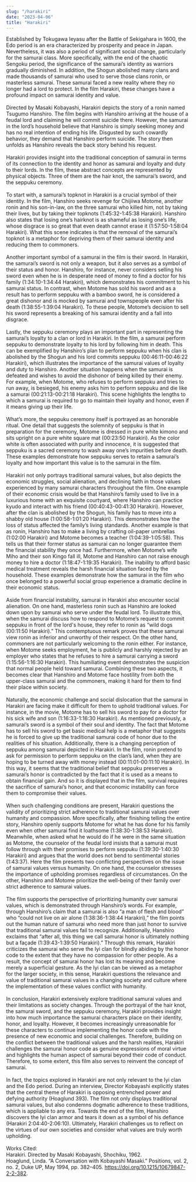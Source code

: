 ```yaml
---
slug: "/harakiri"
date: "2023-04-06"
title: "Harakiri"
---
```


Established by Tokugawa Ieyasu after the Battle of Sekigahara in 1600, the Edo period is an era characterized by prosperity and peace in Japan. Nevertheless, it was also a period of significant social change, particularly for the samurai class. More specifically, with the end of the chaotic Sengoku period, the significance of the samurai’s identity as warriors gradually diminished. In addition, the Shogun abolished many clans and made thousands of samurai who used to serve those clans ronin, or masterless samurai. These samurai faced a new reality where they no longer had a lord to protect. In the film Harakiri, these changes have a profound impact on samurai identity and value.
</br></br>
Directed by Masaki Kobayashi, Harakiri depicts the story of a ronin named Tsugumo Hanshiro. The film begins with Hanshiro arriving at the house of a feudal lord and claiming he will commit suicide there. However, the samurai in the lord’s household believe that Hanshiro is simply seeking money and has no real intention of ending his life. Disgusted by such cowardly behavior, they demand that Hanshiro perform suicide. The story then unfolds as Hanshiro reveals the back story behind his request. 
</br></br>
Harakiri provides insight into the traditional conception of samurai in terms of its connection to the identity and honor as samurai and loyalty and duty to their lords. In the film, these abstract concepts are represented by physical objects. Three of them are the hair knot, the samurai’s sword, and the seppuku ceremony.
</br></br>
To start with, a samurai’s topknot in Harakiri is a crucial symbol of their identity. In the film, Hanshiro seeks revenge for Chijiiwa Motome, another ronin and his son-in-law, on the three samurai who killed him, not by taking their lives, but by taking their topknots (1:45:32-1:45:38 Harakiri). Hanshiro also states that losing one’s hairknot is as shameful as losing one’s life, whose disgrace is so great that even death cannot erase it (1:57:50-1:58:04 Harakiri). What this scene indicates is that the removal of the samurai’s topknot is a metaphor for depriving them of their samurai identity and reducing them to commoners. 
</br></br>
Another important symbol of a samurai in the film is their sword. In Harakiri, the samurai’s sword is not only a weapon, but it also serves as a symbol of their status and honor. Hanshiro, for instance, never considers selling his sword even when he is in desperate need of money to find a doctor for his family (1:34:10-1:34:44 Harakiri), which demonstrates his commitment to his samurai status. In contrast, when Motome has sold his sword and as a result has to perform seppuku with a bamboo sword, he is considered a great dishonor and is mocked by samurai and townspeople even after his death (1:38:55-1:39:04 Harakiri). To these people, Motome’s decision to sell his sword represents a breaking of his samurai identity and a fall into disgrace. 
</br></br>
Lastly, the seppuku ceremony plays an important part in representing the samurai’s loyalty to a clan or lord in Harakiri. In the film, a samurai perform seppuku to demonstrate loyalty to his lord by following him in death. This can be exemplified by Hanshiro’s plan to perform seppuku when his clan is abolished by the Shogun and his lord commits seppuku (00:46:11-00:46:22 Harakiri), which illustrates the importance of the samurai values of loyalty and duty to Hanshiro. Another situation happens when the samurai is defeated and wishes to avoid the dishonor of being killed by their enemy. For example, when Motome, who refuses to perform seppuku and tries to run away, is besieged, his enemy asks him to perform seppuku and die like a samurai (00:21:13-00:21:18 Harakiri). This scene highlights the lengths to which a samurai is required to go to maintain their loyalty and honor, even if it means giving up their life. 
</br></br>
What’s more, the seppuku ceremony itself is portrayed as an honorable ritual. One detail that suggests the solemnity of seppuku is that in preparation for the ceremony, Motome is dressed in pure white kimono and sits upright on a pure white square mat (00:23:50 Harakiri). As the color white is often associated with purity and innocence, it is suggested that seppuku is a sacred ceremony to wash away one’s impurities before death. These examples demonstrate how seppuku serves to retain a samurai’s loyalty and how important this value is to the samurai in the film.
</br></br>
Harakiri not only portrays traditional samurai values, but also depicts the economic struggles, social alienation, and declining faith in those values experienced by many samurai characters throughout the film. One example of their economic crisis would be that Hanshiro’s family used to live in a luxurious home with an exquisite courtyard, where Hanshiro can practice kyudo and interact with his friend (00:40:43-00:41:30 Harakiri). However, after the clan is abolished by the Shogun, his family has to move into a shabby old house (1:00:58-1:01:20 Harakiri). This demonstrates how the loss of status affected the family’s living standards. Another example is that as ronin, Hanshiro has to make a living by crafting oil-paper umbrellas (1:02:00 Harakiri) and Motome becomes a teacher (1:04:39-1:05:58). This tells us that their former status as samurai can no longer guarantee them the financial stability they once had. Furthermore, when Motome’s wife Miho and their son Kingo fall ill, Motome and Hanshiro can not raise enough money to hire a doctor (1:18:47-1:19:35 Harakiri). The inability to afford basic medical treatment reveals the harsh financial situation faced by the household. These examples demonstrate how the samurai in the film who once belonged to a powerful social group experience a dramatic decline in their economic status. 
</br></br>
Aside from financial instability, samurai in Harakiri also encounter social alienation. On one hand, masterless ronin such as Hanshiro are looked down upon by samurai who serve under the feudal lord. To illustrate this, when the samurai discuss how to respond to Motome’s request to commit seppuku in front of the lord's house, they refer to ronin as “wild dogs (00:11:50 Harakiri).” This contemptuous remark proves that these samurai view ronin as inferior and unworthy of their respect. On the other hand, commoners are not particularly welcoming to the ronin either. For instance, when Motome seeks employment, he is publicly and harshly rejected by an employer who states that he refuses to hire a samurai carrying a sword (1:15:56-1:16:30 Harakiri). This humiliating event demonstrates the suspicion that normal people held toward samurai. Combining these two aspects, it becomes clear that Hanshiro and Motome face hostility from both the upper-class samurai and the commoners, making it hard for them to find their place within society.
</br></br>
Naturally, the economic challenge and social dislocation that the samurai in Harakiri are facing make it difficult for them to uphold traditional values. For instance, in the movie, Motome has to sell his sword to pay for a doctor for his sick wife and son (1:16:33-1:16:30 Harakiri). As mentioned previously, a samurai’s sword is a symbol of their soul and identity. The fact that Motome has to sell his sword to get basic medical help is a metaphor that suggests he is forced to give up the traditional samurai code of honor due to the realities of his situation. Additionally, there is a changing perception of seppuku among samurai depicted in Harakiri. In the film, ronin pretend to ask for permission to perform seppuku on the clan’s land, when they are hoping to be turned away with money instead (00:11:01-00:11:10 Harakiri). In this way, it seems that the traditional belief that seppuku preserves a samurai’s honor is contradicted by the fact that it is used as a means to obtain financial gain. And so it is displayed that in the film, survival requires the sacrifice of samurai’s honor, and that economic instability can force them to compromise their values.
</br></br>
When such challenging conditions are present, Harakiri questions the validity of prioritizing strict adherence to traditional samurai values over humanity and compassion. More specifically, after finishing telling the entire story, Hanshiro openly supports Motome for what he has done for his family even when other samurai find it loathsome (1:38:30-1:38:53 Harakiri). Meanwhile, when asked what he would do if he were in the same situation as Motome, the counselor of the feudal lord insists that a samurai must follow through with their promises to perform seppuku (1:39:30-1:40:30 Harakiri) and argues that the world does not bend to sentimental stories (1:43:37). Here the film presents two conflicting perspectives on the issue of samurai values versus humanity. On one hand, the counselor stresses the importance of upholding promises regardless of circumstances. On the other, Hanshiro and Motome prioritize the well-being of their family over strict adherence to samurai values. 
</br></br>
The film supports the perspective of prioritizing humanity over samurai values, which is demonstrated through Hanshiro’s words. For example, through Hanshiro’s claim that a samurai is also “a man of flesh and blood” who “could not live on air alone (1:38:36-1:38:44 Harakiri),” the film points out the human nature of samurai who need more than just honor to survive that traditional samurai values fail to recognize. Additionally, Hanshiro exclaims that “after all, this thing we call samurai honor is ultimately nothing but a façade (1:39:43-1:39:50 Harakiri).” Through this remark, Harakiri criticizes the samurai who serve the Iyi clan for blindly abiding by the honor code to the extent that they have no compassion for other people. As a result, the concept of samurai honor has lost its meaning and become merely a superficial gesture. As the Iyi clan can be viewed as a metaphor for the larger society, in this sense, Harakiri questions the relevance and value of traditional samurai values in a changing society and culture where the implementation of these values conflict with humanity.
</br></br>
In conclusion, Harakiri extensively explore traditional samurai values and their limitations as society changes. Through the portrayal of the hair knot, the samurai sword, and the seppuku ceremony, Harakiri provides insight into how much importance the samurai characters place on their identity, honor, and loyalty. However, it becomes increasingly unreasonable for these characters to continue implementing the honor code with the presence of new economic and social challenges. Therefore, building on the conflict between the traditional values and the harsh realities, Harakiri challenges the samurai honor code as genuine expressions of moral virtue and highlights the human aspect of samurai beyond their code of conduct. Therefore, to some extent, this film also serves to reinvent the concept of samurai. 
</br></br>
In fact, the topics explored in Harakiri are not only relevant to the Iyi clan and the Edo period. During an interview, Director Kobayashi explicitly states that the central theme of Harakiri is opposing entrenched power and defying authority (Hoaglund 393). The film not only displays traditional samurai values, but also condemns dogmatic adherence to these traditions, which is appliable to any era. Towards the end of the film, Hanshiro discovers the Iyi clan armor and tears it down as a symbol of his defiance (Harakiri 2:04:40-2:06:10). Ultimately, Harakiri challenges us to reflect on the virtues of our own societies and consider what values are truly worth upholding. 
</br></br>
Works Cited:</br>
Harakiri. Directed by Masaki Kobayashi, Shochiku, 1962.</br>
Hoaglund, Linda. “A Conversation with Kobayashi Masaki.” Positions, vol. 2, no. 2, Duke UP, May 1994, pp. 382–405. https://doi.org/10.1215/10679847-2-2-382.
